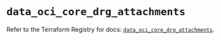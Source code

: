 # `data_oci_core_drg_attachments`

Refer to the Terraform Registry for docs: [`data_oci_core_drg_attachments`](https://registry.terraform.io/providers/hashicorp/oci/7.19.0/docs/data-sources/core_drg_attachments).
